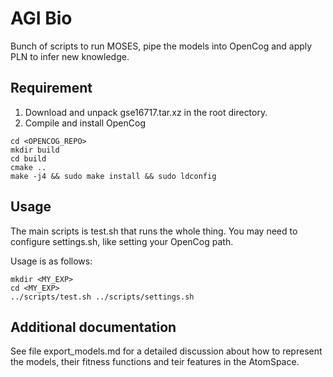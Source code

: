 AGI Bio
=======

Bunch of scripts to run MOSES, pipe the models into OpenCog and apply
PLN to infer new knowledge.

Requirement
-----------

1. Download and unpack gse16717.tar.xz in the root directory.
2. Compile and install OpenCog
```
cd <OPENCOG_REPO>
mkdir build
cd build
cmake ..
make -j4 && sudo make install && sudo ldconfig
```

Usage
-----

The main scripts is test.sh that runs the whole thing. You may need to
configure settings.sh, like setting your OpenCog path.

Usage is as follows:

```
mkdir <MY_EXP>
cd <MY_EXP>
../scripts/test.sh ../scripts/settings.sh
```

Additional documentation
------------------------

See file export_models.md for a detailed discussion about how to
represent the models, their fitness functions and teir features in the
AtomSpace.
